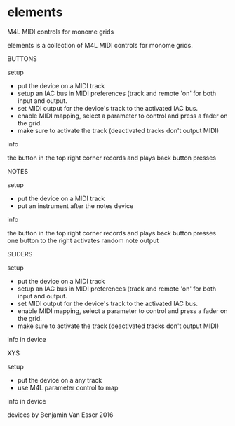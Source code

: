 # elements
M4L MIDI controls for monome grids

elements is a collection of M4L MIDI controls for monome grids. 



BUTTONS

setup

- put the device on a MIDI track
- setup an IAC bus in MIDI preferences (track and remote 'on' for both input and output.
- set  MIDI output for the device's track to the activated IAC bus.
- enable MIDI mapping, select a parameter to control and press a fader on the grid.
- make sure to activate the track (deactivated tracks don't output MIDI)

info

the button in the top right corner records and plays back button presses

NOTES

setup

- put the device on a MIDI track
- put an instrument after the notes device

info

the button in the top right corner records and plays back button presses
one button to the right activates random note output

SLIDERS

setup

- put the device on a MIDI track
- setup an IAC bus in MIDI preferences (track and remote 'on' for both input and output.
- set  MIDI output for the device's track to the activated IAC bus.
- enable MIDI mapping, select a parameter to control and press a fader on the grid.
- make sure to activate the track (deactivated tracks don't output MIDI)

info in device

XYS

setup

- put the device on a any track
- use M4L parameter control to map

info in device

devices by Benjamin Van Esser 2016
